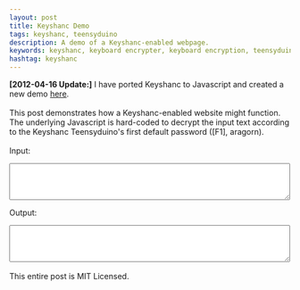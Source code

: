 ```yaml
---
layout: post
title: Keyshanc Demo
tags: keyshanc, teensyduino
description: A demo of a Keyshanc-enabled webpage.
keywords: keyshanc, keyboard encrypter, keyboard encryption, teensyduino
hashtag: keyshanc
---
```

<b>\[2012\-04\-16 Update:\]</b> I have ported Keyshanc to Javascript and created a new demo [here](http://andrewcreed.com/2012/04/16/keyshanc-ported-to-javascript.html).<br />
<br />
This post demonstrates how a Keyshanc-enabled website might function. The underlying Javascript is hard-coded to decrypt the input text according to the Keyshanc Teensyduino's first default password \(\[F1\], aragorn\).<br />
<br />
Input:<br />
<textarea rows="4" cols="60" id="inText" onKeyPress="convertString()"/></textarea><br />
Output:<br />
<textarea rows="4" cols="60" id="outText" /></textarea><br />
<br />
This entire post is MIT Licensed.

<script type="text/javascript" language="JavaScript">
//keyshanc based on aragorn
var keyshancF1 = [74, 61, 37, 73, 93, 64, 59, 97, 55, 79, 104, 100, 92, 78, 34, 105, 50, 102, 39, 72, 71, 35, 48, 119, 94, 117, 43, 86, 98, 90, 80, 107, 41, 54, 60, 81, 45, 32, 82, 91, 58, 116, 96, 118, 123, 69, 42, 38, 95, 76, 89, 51, 83, 67, 110, 124, 44, 112, 53, 103, 106, 114, 46, 101, 57, 109, 70, 121, 40, 120, 126, 36, 56, 85, 108, 47, 113, 68, 84, 125, 87, 111, 75, 122, 49, 115, 88, 99, 52, 77, 62, 65, 66, 63, 33];

function convertString() {
    s1 = new String(document.getElementById('inText').value);

    var s2 = new String("");

    for (x = 0; x < s1.length; x++) {
        if (s1.charCodeAt(x) >= 32 && s1.charCodeAt(x) <= 126)
        {
            for (y = 0; y < 95; y++) {
                if (s1.charAt(x) == String.fromCharCode(keyshancF1[y]))
                {
                    s2 = s2.concat(String.fromCharCode(y+32));
                    break;
                }
            }
        }
        else
        {
            s2 = s2.concat(s1.charAt(x));
        }
    }

    document.getElementById('outText').value = s2;
}

</script>
